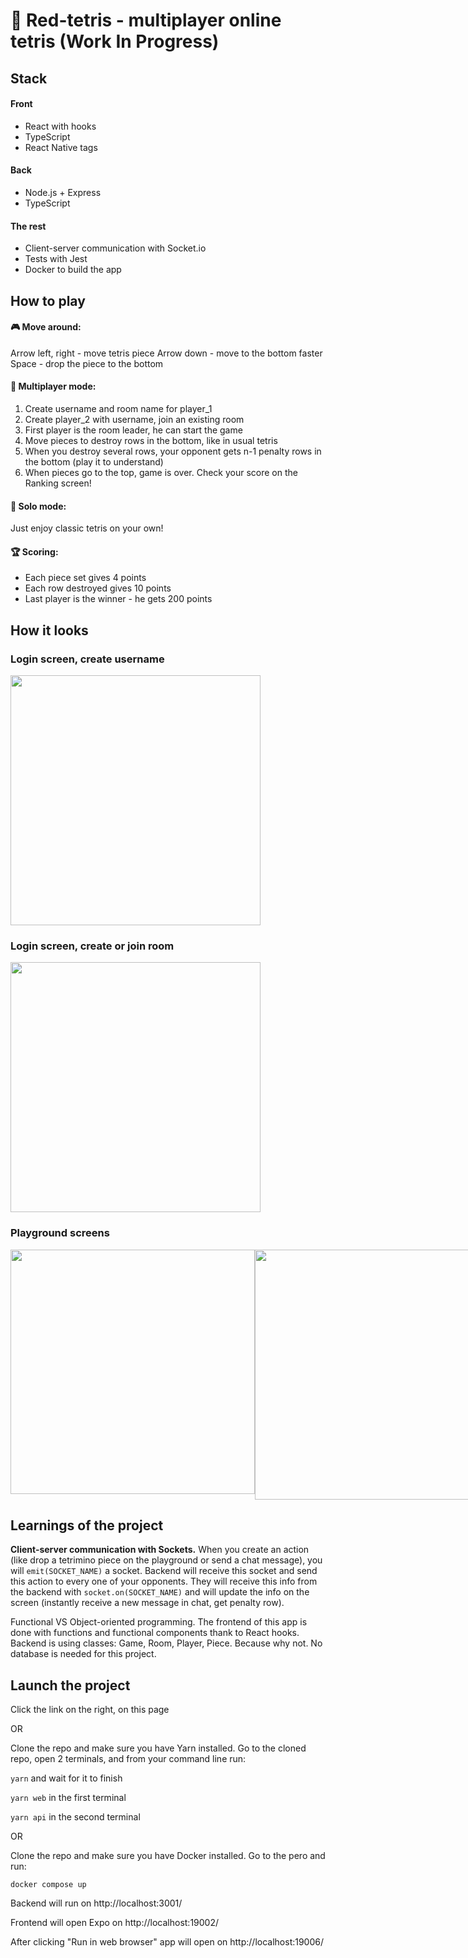 # 👾 Red-tetris - multiplayer online tetris (Work In Progress)

## Stack
#### Front
- React with hooks
- TypeScript
- React Native tags

#### Back
- Node.js + Express
- TypeScript

#### The rest
- Client-server communication with Socket.io
- Tests with Jest
- Docker to build the app

## How to play

#### 🎮 Move around:
Arrow left, right - move tetris piece
Arrow down - move to the bottom faster
Space - drop the piece to the bottom

#### 👯 Multiplayer mode:
1. Create username and room name for player_1
2. Create player_2 with username, join an existing room
3. First player is the room leader, he can start the game
4. Move pieces to destroy rows in the bottom, like in usual tetris
5. When you destroy several rows, your opponent gets n-1 penalty rows in the bottom (play it to understand)
6. When pieces go to the top, game is over. Check your score on the Ranking screen!

#### 💃 Solo mode:
Just enjoy classic tetris on your own!

#### 🏆 Scoring:
- Each piece set gives 4 points
- Each row destroyed gives 10 points
- Last player is the winner - he gets 200 points

## How it looks

### Login screen, create username
<img src="https://user-images.githubusercontent.com/33632673/115970947-07145980-a546-11eb-853d-3f1cc2df1ad1.png" width="400" />

### Login screen, create or join room
<img src="https://user-images.githubusercontent.com/33632673/115970995-5195d600-a546-11eb-8488-e2092abb404d.png" width="400" />

### Playground screens
<div style="display: flex; flex-direction: row; justify-content: space-between">
  <img src="https://user-images.githubusercontent.com/33632673/115971017-6ecaa480-a546-11eb-8033-491558661679.png" width="391" />
  <img src="https://user-images.githubusercontent.com/33632673/115971061-aafe0500-a546-11eb-9b34-9fbc943ae907.png" width="400" />
</div>

## Learnings of the project
**Client-server communication with Sockets.** When you create an action (like drop a tetrimino piece on the playground or send a chat message), you will `emit(SOCKET_NAME)` a socket. Backend will receive this socket and send this action to every one of your opponents. They will receive this info from the backend with `socket.on(SOCKET_NAME)` and will update the info on the screen (instantly receive a new message in chat, get penalty row).

Functional VS Object-oriented programming. The frontend of this app is done with functions and functional components thank to React hooks. Backend is using classes: Game, Room, Player, Piece. Because why not. No database is needed for this project.

## Launch the project
Click the link on the right, on this page

OR

Clone the repo and make sure you have Yarn installed. Go to the cloned repo, open 2 terminals, and from your command line run:

`yarn` and wait for it to finish

`yarn web` in the first terminal

`yarn api` in the second terminal

OR

Clone the repo and make sure you have Docker installed. Go to the pero and run:

`docker compose up`

Backend will run on http://localhost:3001/

Frontend will open Expo on http://localhost:19002/

After clicking "Run in web browser" app will open on http://localhost:19006/
